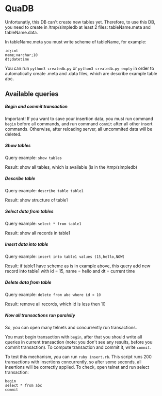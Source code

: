 # QuaDB

Unfortunatly, this DB can't create new tables yet. 
Therefore, to use this DB, you need to create in /tmp/simpledb at least 2 files: tableName.meta and tableName.data.
 
 In tableName.meta you must write scheme of tableName, for example:
 
 ```
id;int
name;varchar;10
dt;datetime
```

You can run ``python3 createdb.py`` or `` python3 createdb.py empty `` in order to automatically create .meta and .data files, which are describe example table abc.

## Available queries

##### Begin and commit transaction

Important! If you want to save your insertion data, you must run command ``begin`` before all commands, and run command ``commit`` after all other insert commands. Otherwise, after reloading server, all uncommited data will be deleted.

##### Show tables

Query example: ``show tables``

Result: show all tables, which is available (is in the /tmp/simpledb)

##### Describe table

Query example: ``describe table table1``

Result: show structure of table1

##### Select data from tables

Query example: ``select * from table1``

Result: show all records in table1

##### Insert data into table

Query example: ``insert into table1 values (15,hello,NOW)``

Result: if table1 have scheme as is in example above, this query add new record into table1 with id = 15, name = hello and dt = current time

##### Delete data from table

Query example: ``delete from abc where id < 10``

Result: remove all records, which id is less then 10

##### Now all transactions run paralelly

So, you can open many telnets and concurrently run transactions.

You must begin transaction with `begin`, after that you should write all queries in current transaction (note: you don't see any results, before you commit transaction).
To compute transaction and commit it, write `commit`.

To test this mechanism, you can run `ruby insert.rb`. This script runs 200 transactions with insertions concurrently, so after some seconds, all insertions will be correctly applied.
To check, open telnet and run select transaction:

```$xslt
begin
select * from abc
commit
```